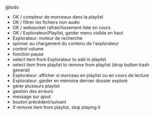 
@todo
- OK / compteur de morceaux dans la playlist
- OK / filtrer les fichiers non audio
- OK / websocket rafraichissement liste en cours
- OK / Explorateur/Playlist, garder menu visible en haut
- Explorateur: moteur de recherche
- spinner au chargement du contenu de l'explorateur
- control volume
- fonction pause 
- select item from Explorateur to add in playlist
- select item from playlist to remove from playlist (drop button trash general)
- Explorateur: afficher si morceau en playlist ou en cours de lecture
- Explorateur: garder en mémoire dernier dossier exploré
- gérer plusieurs playlist
- gestion des erreurs
- message sur ajout
- bouton précédent/suivant
- if remove item from playlist, stop playing it
